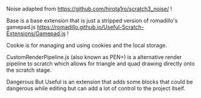 Noise adapted from https://github.com/hirota1ro/scratch3_noise/ !

Base is a base extension that is just a stripped version of romadillo's gamepad.js https://romadillo.github.io/Useful-Scratch-Extensions/Gamepad.js !

Cookie is for managing and using cookies and the local storage.

CustomRenderPipeline.js (also known as PEN+) is a alternative render pipeline to scratch which allows for triangle and quad drawing directly onto the scratch stage.

Dangerous But Useful is an extension that adds some blocks that could be dangerous while editing but can add a lot of control to the project itself.
